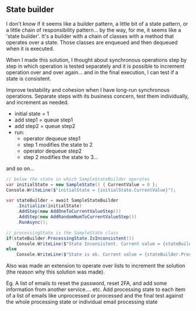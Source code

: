 ## State builder

I don't know if it seems like a builder pattern, a little bit of a state pattern, or a little chain of responsibility pattern... by the way, for me, it seems like a 'state builder'. It's a builder with a chain of classes with a method that operates over a state. Those classes are enqueued and then dequeued when it is executed.

When I made this solution, I thought about synchronous operations step by step in which operation is tested separately and it is possible to increment operation over and over again... and in the final execution, I can test if a state is consistent.

Improve testability and cohesion when I have long-run synchronous operations. Separate steps with its business concern, test them individually, and increment as needed.

- initial state  = 1
- add step1 = queue step1
- add step2  = queue step2
- run:
  - operator dequeue step1
  - step 1 modifies the state to 2
  - operator dequeue step2
  - step 2 modifies the state to 3...

and so on...

```c#
// below the state in which SampleStateBuilder operates
var initialState = new SampleState() { CurrentValue = 0 };
Console.WriteLine($"initialState = {initialState.CurrentValue}");

var stateBuilder = await SampleStateBuilder
    .Initialize(initialState)
    .AddStep(new AddOneToCurrentValueStep())
    .AddStep(new AddRandomNumToCurrentValueStep())
    .RunAsync();

// processingState is the SampleState class
if(stateBuilder.ProcessingState.IsInconsistent()) 
    Console.WriteLine($"State Inconsistent. Current value = {stateBuilder.ProcessingState.CurrentValue}");
else 
    Console.WriteLine($"State is ok. Current value = {stateBuilder.ProcessingState.CurrentValue}");
```

Also was made an extension to operate over lists to increment the solution (the reason why this solution was made).

Eg. A list of emails to reset the password, reset 2FA, and add some information from another service.... etc. Add processing state to each item of a list of emails like unprocessed or processed and the final test against the whole processing state or individual email processing state
